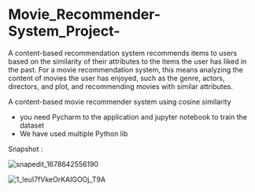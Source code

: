 # Movie_Recommender-System_Project-
A content-based recommendation system recommends items to users based on the similarity of their attributes to the items the user has liked in the past. For a movie recommendation system, this means analyzing the content of movies the user has enjoyed, such as the genre, actors, directors, and plot, and recommending movies with similar attributes.

A content-based movie recommender system using cosine similarity

* you need Pycharm to the application and jupyter notebook to train the dataset 
* We have used multiple Python lib 


Snapshot :

![snapedit_1678642556190](https://github.com/Shoheb06/Movie_Recommender-System_Project-/assets/135418113/6f82dbc2-effb-459d-b640-8edd5d43523c)


![1_leuI7fVkeOrKAIGOOj_T9A](https://github.com/Shoheb06/Movie_Recommender-System_Project-/assets/135418113/9a66873f-754d-461e-854d-f8e49570daf1)




